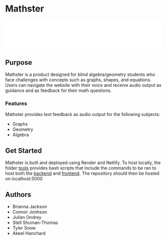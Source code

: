 # Mathster

<div align="center">

<img src="frontend/logo.svg">

</div>

## Purpose

Mathster is a product designed for blind algebra/geometry students who face challenges with concepts such as graphs, shapes, and equations. Users can navigate the website with their voice and receive audio output as guidance and as feedback for their math questions.

### Features

Mathster provides text feedback as audio output for the following subjects: 
- Graphs
- Geometry
- Algebra


## Get Started

Mathster is built and deployed using Render and Netlify. To host locally, the folder [tools](/tools) provides bash scripts that include the commands to be ran to host both the [backend](/backend) and [frontend](/frontend). The repository should then be hosted on localhost:5000


## Authors
- Brianna Jackson
- Connor Jonhson
- Julian Ondrey
- Stell Shuman-Thomas
- Tyler Snow
- Akeel Hanchard



